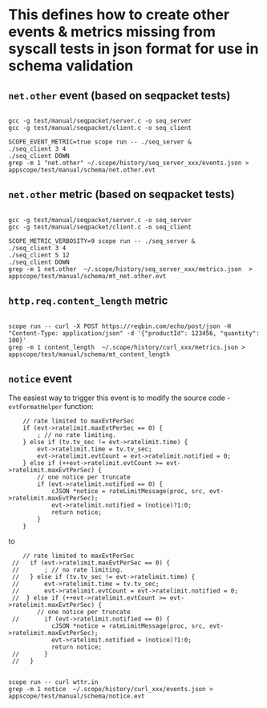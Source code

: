 # This defines how to create other events & metrics missing from syscall tests in json format for use in schema validation

## `net.other` event (based on seqpacket tests)

```

gcc -g test/manual/seqpacket/server.c -o seq_server
gcc -g test/manual/seqpacket/client.c -o seq_client

SCOPE_EVENT_METRIC=true scope run -- ./seq_server &
./seq_client 3 4
./seq_client DOWN
grep -m 1 "net.other" ~/.scope/history/seq_server_xxx/events.json > appscope/test/manual/schema/net.other.evt

```
## `net.other` metric (based on seqpacket tests)

```

gcc -g test/manual/seqpacket/server.c -o seq_server
gcc -g test/manual/seqpacket/client.c -o seq_client

SCOPE_METRIC_VERBOSITY=9 scope run -- ./seq_server &
./seq_client 3 4
./seq_client 5 12
./seq_client DOWN
grep -m 1 net.other  ~/.scope/history/seq_server_xxx/metrics.json  > appscope/test/manual/schema/mt_net.other.evt

```

## `http.req.content_length` metric

```

scope run -- curl -X POST https://reqbin.com/echo/post/json -H "Content-Type: application/json" -d '{"productId": 123456, "quantity": 100}'
grep -m 1 content_length  ~/.scope/history/curl_xxx/metrics.json > appscope/test/manual/schema/mt_content_length

```

## `notice` event

The easiest way to trigger this event is to modify the source code - `evtFormatHelper` function:

```
    // rate limited to maxEvtPerSec
    if (evt->ratelimit.maxEvtPerSec == 0) {
        ; // no rate limiting.
    } else if (tv.tv_sec != evt->ratelimit.time) {
        evt->ratelimit.time = tv.tv_sec;
        evt->ratelimit.evtCount = evt->ratelimit.notified = 0;
    } else if (++evt->ratelimit.evtCount >= evt->ratelimit.maxEvtPerSec) {
        // one notice per truncate
        if (evt->ratelimit.notified == 0) {
            cJSON *notice = rateLimitMessage(proc, src, evt->ratelimit.maxEvtPerSec);
            evt->ratelimit.notified = (notice)?1:0;
            return notice;
        }
    }
```

to

```
    // rate limited to maxEvtPerSec
 //   if (evt->ratelimit.maxEvtPerSec == 0) {
 //       ; // no rate limiting.
 //   } else if (tv.tv_sec != evt->ratelimit.time) {
 //       evt->ratelimit.time = tv.tv_sec;
 //       evt->ratelimit.evtCount = evt->ratelimit.notified = 0;
 //  } else if (++evt->ratelimit.evtCount >= evt->ratelimit.maxEvtPerSec) {
        // one notice per truncate
 //       if (evt->ratelimit.notified == 0) {
            cJSON *notice = rateLimitMessage(proc, src, evt->ratelimit.maxEvtPerSec);
            evt->ratelimit.notified = (notice)?1:0;
            return notice;
 //       }
 //   }

```

```

scope run -- curl wttr.in
grep -m 1 notice  ~/.scope/history/curl_xxx/events.json > appscope/test/manual/schema/notice.evt

```
